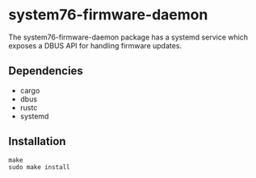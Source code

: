 # system76-firmware-daemon

The system76-firmware-daemon package has a systemd service which exposes a DBUS API for handling firmware updates.

## Dependencies

- cargo
- dbus
- rustc
- systemd

## Installation

```
make
sudo make install
```
